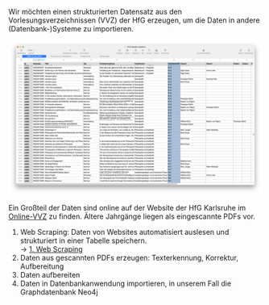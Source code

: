 Wir möchten einen strukturierten Datensatz aus den Vorlesungsverzeichnissen (VVZ) der HfG erzeugen, um die Daten in andere (Datenbank-)Systeme zu importieren. 

![](img/liste-1.jpg)

Ein Großteil der Daten sind online auf der Website der HfG Karlsruhe im [Online-VVZ](https://www.hfg-karlsruhe.de/vorlesungsverzeichnis/) zu finden. Ältere Jahrgänge liegen als eingescannte PDFs vor. 

1. Web Scraping: Daten von Websites automatisiert auslesen und strukturiert in einer Tabelle speichern.  
&rarr; [1. Web Scraping](1.Web-Scraping/README.md)
2. Daten aus gescannten PDFs erzeugen: Texterkennung, Korrektur, Aufbereitung
3. Daten aufbereiten
4. Daten in Datenbankanwendung importieren, in unserem Fall die Graphdatenbank Neo4j


